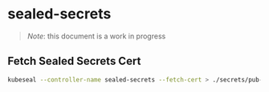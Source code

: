 # sealed-secrets

> *Note*: this document is a work in progress

## Fetch Sealed Secrets Cert

```bash
kubeseal --controller-name sealed-secrets --fetch-cert > ./secrets/pub-cert.pem
```
